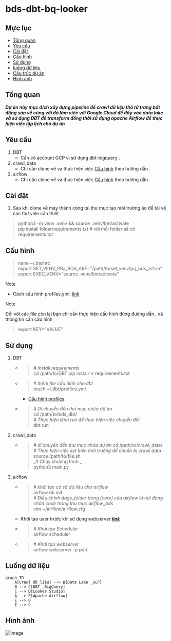 # bds-dbt-bq-looker


## Mực lục 
- [Tổng quan](#tổng-quan)
- [Yêu cầu](#yêu-cầu)
- [Cài đặt](#cài-đặt)
- [Cấu hình](#cấu-hình)
- [Sử dụng](#sử-dụng)
- [luồng dữ liệu](#luồng-dữ-liệu)
- [Cấu trúc dự án](#cấu-trúc-dự-án)
- [Hình ảnh](#hình-ảnh)

## Tổng quan
***Dự án này mục đích xây dựng pipeline để crawl dữ liệu thô từ trang bất động sản về cùng với đó làm việc với Google Cloud để đẩy vào data lake và sử dụng DBT để transform đồng thời sử dụng apache Airflow để thực hiện việc lặp lịch cho dự án***

## Yêu cầu
1. DBT
   - Cần có account GCP vì sử dụng dbt-bigquery .
2. crawl_data
   - Chỉ cần clone về và thực hiện việc [Cấu hình](#cấu-hình) theo hướng dẫn .
3. airflow
   - Chỉ cần clone về và thực hiện việc [Cấu hình](#cấu-hình) theo hướng dẫn .

## Cài đặt
1. Sau khi clone về máy thành công tại thư mục tạo môi trường ảo để tải về các thư viện cần thiết
> python3 -m venv .venv && source .venv/bin/activate  
> pip install folder/requirements.txt # với mỗi folder sẽ có requirements.txt

## Cấu hình
> nano ~/.bashrc  
> export SET_VENV_PRJ_BDS_ARF="/path/to/set_venv/prj_bds_arf.sh"  
> export EXEC_VENV="source .venv/bin/activate"

> [!NOTE]
- Cách cấu hình profiles.yml: [link](https://docs.getdbt.com/docs/core/connect-data-platform/profiles.yml)  

> [!NOTE]
> Đối với các file còn lại bạn chỉ cần thực hiện cấu hình đúng đường dẫn , và thông tin cần cấu hình
> > export KEY="VALUE"

## Sử dụng 
1. DBT
   - > _# Install requirements_  
     > cd /path/to/DBT
     > pip install -r requirements.txt  
   - > _# thêm file cấu hình cho dbt_  
     > touch ~/.dbt/profiles.yml
      - [Cấu hình profiles](#cấu-hình)
   - > _# Di chuyển đến thư mục chứa dự án_  
     > cd /path/to/bds_dbt/  
     > _# Thực hiện lệnh run để thực hiện việc chuyển đổi_  
     > dbt run  
3. crawl_data
   - > _# di chuyển đến thư mục chứa dự án_
     > cd /path/to/crawl_data/  
     > _# Thực hiện việc set biến môi trường để chuẩn bị crawl data_  
     > source /path/to/file.sh  
     > _# Chạy chương trình _  
     > python3 main.py  
4. airflow
   - > _# khởi tạo cơ sở dữ liệu cho airflow_  
     > airflow db init  
     > _# Điều chỉnh dags_folder trong [core] của airflow là nơi đang chứa code trong thư mục airflow_bds_  
     > vim ~/airflow/airflow.cfg  
   - Khởi tạo user trước khi sử dụng webserver:**_[link](https://airflow.apache.org/docs/apache-airflow/2.0.2/security/webserver.html)_**
   - > _# Khởi tạo Scheduler_  
     > airflow scheduler
   - > _# Khởi tạo webserver_  
     > airflow webserver -p port

## Luồng dữ liệu  
```mermaid
graph TD
    A[Crawl dữ liệu] --> B[Data Lake _GCP]
    B --> C[DBT _BigQuery]
    C --> D[Looker Studio]
    A --> E[Apache Airflow]
    E --> B
    E --> C
```

## Hình ảnh
![image](https://github.com/user-attachments/assets/a7cfafad-cd25-4780-87db-8efe7a41326b)


